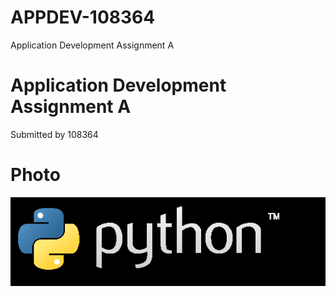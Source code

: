 # APPDEV-108364
Application Development Assignment A
# Application Development Assignment A
Submitted by 108364

# Photo
![img.png](img.png)
